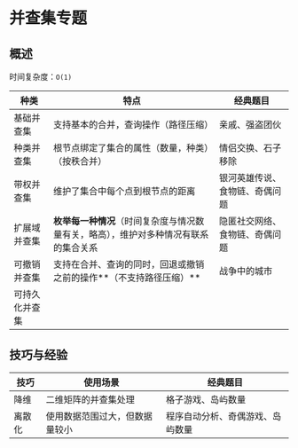 # 并查集专题



## 概述

时间复杂度：`O(1)`

| 种类           | 特点                                                         | 经典题目                       |
| -------------- | ------------------------------------------------------------ | ------------------------------ |
| 基础并查集     | 支持基本的合并，查询操作（路径压缩）                         | 亲戚、强盗团伙                 |
| 种类并查集     | 根节点绑定了集合的属性（数量，种类）（按秩合并）             | 情侣交换、石子移除             |
| 带权并查集     | 维护了集合中每个点到根节点的距离                             | 银河英雄传说、食物链、奇偶问题 |
| 扩展域并查集   | **枚举每一种情况**（时间复杂度与情况数量有关，略高），维护对多种情况有联系的集合关系 | 隐匿社交网络、食物链、奇偶问题 |
| 可撤销并查集   | 支持在合并、查询的同时，回退或撤销之前的操作**（不支持路径压缩）** | 战争中的城市                   |
| 可持久化并查集 |                                                              |                                |



## 技巧与经验

| 技巧   | 使用场景                       | 经典题目                         |
| ------ | ------------------------------ | -------------------------------- |
| 降维   | 二维矩阵的并查集处理           | 格子游戏、岛屿数量               |
| 离散化 | 使用数据范围过大，但数据量较小 | 程序自动分析、奇偶游戏、岛屿数量 |

